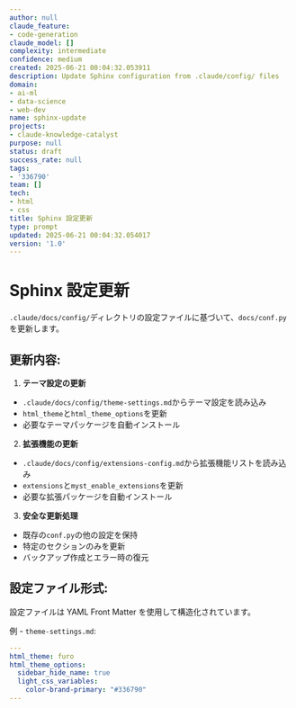 ```yaml
---
author: null
claude_feature:
- code-generation
claude_model: []
complexity: intermediate
confidence: medium
created: 2025-06-21 00:04:32.053911
description: Update Sphinx configuration from .claude/config/ files
domain:
- ai-ml
- data-science
- web-dev
name: sphinx-update
projects:
- claude-knowledge-catalyst
purpose: null
status: draft
success_rate: null
tags:
- '336790'
team: []
tech:
- html
- css
title: Sphinx 設定更新
type: prompt
updated: 2025-06-21 00:04:32.054017
version: '1.0'
---
```


# Sphinx 設定更新

`.claude/docs/config/`ディレクトリの設定ファイルに基づいて、`docs/conf.py`を更新します。

## 更新内容:

1. **テーマ設定の更新**

- `.claude/docs/config/theme-settings.md`からテーマ設定を読み込み
- `html_theme`と`html_theme_options`を更新
- 必要なテーマパッケージを自動インストール

2. **拡張機能の更新**

- `.claude/docs/config/extensions-config.md`から拡張機能リストを読み込み
- `extensions`と`myst_enable_extensions`を更新
- 必要な拡張パッケージを自動インストール

3. **安全な更新処理**

- 既存の`conf.py`の他の設定を保持
- 特定のセクションのみを更新
- バックアップ作成とエラー時の復元

## 設定ファイル形式:

設定ファイルは YAML Front Matter を使用して構造化されています。

例 - `theme-settings.md`:

```yaml
---
html_theme: furo
html_theme_options:
  sidebar_hide_name: true
  light_css_variables:
    color-brand-primary: "#336790"
---
```
